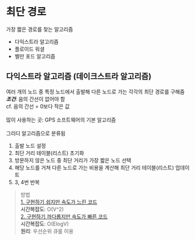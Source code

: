 # 최단 경로
가장 짧은 경로를 찾는 알고리즘
 * 다익스트라 알고리즘
 * 플로이드 워셜
 * 벨만 포드 알고리즘

## 다익스트라 알고리즘 (데이크스트라 알고리즘)
여러 개의 노드 중 특정 노드에서 출발해 다른 노드로 가는 각각의 최단 경로를 구해줌<br>
__*조건*__: 음의 간선이 없어야 함<br>
cf. 음의 간선 = 0보다 작은 값<br>
<br>
많이 사용하는 곳: GPS 소프트웨어의 기본 알고리즘<br>
<br>
그리디 알고리즘으로 분류됨

1. 출발 노드 설정
2. 최단 거리 테이블(리스트) 초기화
3. 방문하지 않은 노드 중 최단 거리가 가장 짧은 노드 선택
4. 해당 노드를 거쳐 다른 노드로 가는 비용을 계산해 최단 거리 테이블(리스트) 업데이트
5. 3, 4번 반복

> 방법<br>
> [1. 구현하기 쉽지만 속도가 느린 코드](./Easy_Dijkstra.py)<br> __시간복잡도__: O(V^2) <br>
> [2. 구현하기 까다롭지만 속도가 빠른 코드](./Diff_Dijkstra.py)<br> __시간복잡도__: O(ElogV) <br> __원리__: 우선순위 큐를 이용
